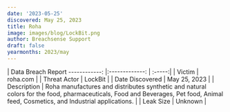 ```yaml
---
date: '2023-05-25'
discovered: May 25, 2023
title: Roha
image: images/blog/LockBit.png
author: Breachsense Support
draft: false
yearmonths: 2023/may
---
```



| Data Breach Report
------------:     |:-------------:    | :-----:|
| Victim      | roha.com      | 
| Threat Actor      | LockBit      | 
| Date Discovered      | May 25, 2023      | 
| Description      | Roha manufactures and distributes synthetic and natural colors for the food, pharmaceuticals, Food and Beverages, Pet food, Animal feed, Cosmetics, and Industrial applications.      | 
| Leak Size      | Unknown      | 

